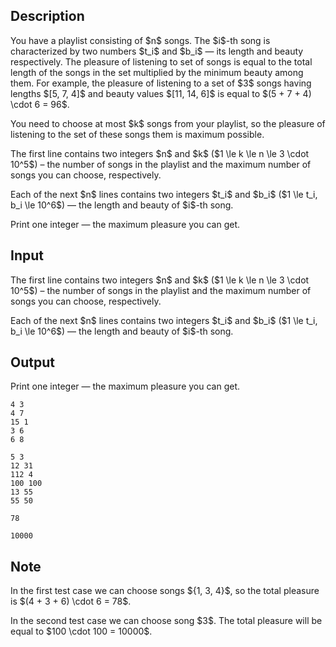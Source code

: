 ## Description

<div><p>You have a playlist consisting of $n$ songs. The $i$-th song is characterized by two numbers $t_i$ and $b_i$ — its length and beauty respectively. The pleasure of listening to set of songs is equal to the total length of the songs in the set multiplied by the minimum beauty among them. For example, the pleasure of listening to a set of $3$ songs having lengths $[5, 7, 4]$ and beauty values $[11, 14, 6]$ is equal to $(5 + 7 + 4) \cdot 6 = 96$.</p><p>You need to choose <span class="tex-font-style-bf">at most</span> $k$ songs from your playlist, so the pleasure of listening to the set of these songs them is maximum possible.</p></div><div class="input-specification"><p>The first line contains two integers $n$ and $k$ ($1 \le k \le n \le 3 \cdot 10^5$) – the number of songs in the playlist and the maximum number of songs you can choose, respectively.</p><p>Each of the next $n$ lines contains two integers $t_i$ and $b_i$ ($1 \le t_i, b_i \le 10^6$) — the length and beauty of $i$-th song.</p></div><div class="output-specification"><p>Print one integer — the maximum pleasure you can get.</p></div>

## Input

<p>The first line contains two integers $n$ and $k$ ($1 \le k \le n \le 3 \cdot 10^5$) – the number of songs in the playlist and the maximum number of songs you can choose, respectively.</p><p>Each of the next $n$ lines contains two integers $t_i$ and $b_i$ ($1 \le t_i, b_i \le 10^6$) — the length and beauty of $i$-th song.</p>

## Output

<p>Print one integer — the maximum pleasure you can get.</p>





```input1
4 3
4 7
15 1
3 6
6 8
```




```input2
5 3
12 31
112 4
100 100
13 55
55 50
```




```output1
78
```




```output2
10000
```



## Note

<p>In the first test case we can choose songs ${1, 3, 4}$, so the total pleasure is $(4 + 3 + 6) \cdot 6 = 78$.</p><p>In the second test case we can choose song $3$. The total pleasure will be equal to $100 \cdot 100 = 10000$.</p>
